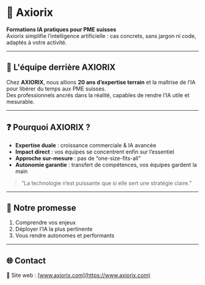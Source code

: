 # 🚀 Axiorix

**Formations IA pratiques pour PME suisses**  
Axiorix simplifie l’intelligence artificielle : cas concrets, sans jargon ni code, adaptés à votre activité.

---

## 👥 L'équipe derrière AXIORIX
Chez **AXIORIX**, nous allions **20 ans d’expertise terrain** et la maîtrise de l’IA pour libérer du temps aux PME suisses.  
Des professionnels ancrés dans la réalité, capables de rendre l’IA utile et mesurable.

---

## ❓ Pourquoi AXIORIX ?
- **Expertise duale** : croissance commerciale & IA avancée  
- **Impact direct** : vos équipes se concentrent enfin sur l’essentiel  
- **Approche sur-mesure** : pas de “one-size-fits-all”  
- **Autonomie garantie** : transfert de compétences, vos équipes gardent la main  

> “La technologie n’est puissante que si elle sert une stratégie claire.”

---

## 🎯 Notre promesse
1. Comprendre vos enjeux  
2. Déployer l’IA la plus pertinente  
3. Vous rendre autonomes et performants  

---

## 🌐 Contact
🔗 Site web : [www.axiorix.com](https://www.axiorix.com)  

